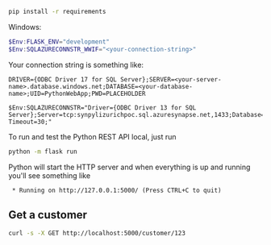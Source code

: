 

```bash
pip install -r requirements
```

Windows:

```powershell
$Env:FLASK_ENV="development"
$Env:SQLAZURECONNSTR_WWIF="<your-connection-string>"
```

Your connection string is something like:

```
DRIVER={ODBC Driver 17 for SQL Server};SERVER=<your-server-name>.database.windows.net;DATABASE=<your-database-name>;UID=PythonWebApp;PWD=PLACEHOLDER

$Env:SQLAZURECONNSTR="Driver={ODBC Driver 13 for SQL Server};Server=tcp:synpylizurichpoc.sql.azuresynapse.net,1433;Database=SqlPool;Uid=PythonWebApp;Pwd=PLACEHOLDER;Encrypt=yes;TrustServerCertificate=no;Connection Timeout=30;"
```

To run and test the Python REST API local, just run

```bash
python -m flask run
```

Python will start the HTTP server and when everything is up and running you'll see something like

```text
 * Running on http://127.0.0.1:5000/ (Press CTRL+C to quit)
```

## Get a customer

```bash
curl -s -X GET http://localhost:5000/customer/123
```